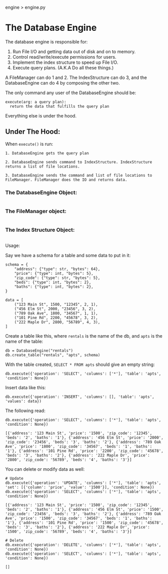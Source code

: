 engine > engine.py
# The Database Engine

The database engine is responsible for:
1. Run File I/O and getting data out of disk and on to memory.
2. Control read/write/execute permissions for users.
3. Implement the index structure to speed up File I/O.
4. Execute query plans. (A.K.A Do all these things.)

A FileManager can do 1 and 2. The IndexStructure can do 3, and the DatabaseEngine can do 4 by composing the other two.

The only command any user of the DatabaseEngine should be: 

```
execute(arg: a query plan):
  return the data that fulfills the query plan
```

Everything else is under the hood.

## Under The Hood:

When `execute()` is run:
```
1. DatabaseEngine gets the query plan

2. DatabaseEngine sends command to IndexStructure. IndexStructure returns a list of file locations.

3. DatabaseEngine sends the command and list of file locations to FileManager. FileManager does the IO and returns data.
```

### The DatabaseEngine Object:
```
```

### The FileManager object:
```
```

### The Index Structure Object:
```
```

Usage:

Say we have a schema for a table and some data to put in it:
```
schema = {
    "address": {"type": str, "bytes": 64}, 
    "price": {"type": int, "bytes": 5}, 
    "zip_code": {"type": str, "bytes": 5},
    "beds": {"type": int, "bytes": 2}, 
    "baths": {"type": int, "bytes": 2},
}

data = [
    ("123 Main St", 1500, "12345", 2, 1),
    ("456 Elm St", 2000, "23456", 3, 2),
    ("789 Oak Ave", 1800, "34567", 1, 1),
    ("101 Pine Rd", 2200, "45678", 3, 2),
    ("222 Maple Dr", 2800, "56789", 4, 3),
]
```

Create a table like this, where `rentals` is the name of the db, and `apts` is the name of the table:

```
db = DatabaseEngine("rentals")
db.create_table("rentals", "apts", schema)
```

With the table created, `SELECT * FROM apts` should give an empty string:
```
db.execute({'operation': 'SELECT', 'columns': ['*'], 'table': 'apts', 'condition': None})
```

Insert data like this:
```
db.execute({'operation': 'INSERT', 'columns': [], 'table': 'apts', 'values': data})
```
The following read:
```
db.execute({'operation': 'SELECT', 'columns': ['*'], 'table': 'apts', 'condition': None})
```
```
[{'address': '123 Main St', 'price': '1500', 'zip_code': '12345', 'beds': '2', 'baths': '1'}, {'address': '456 Elm St', 'price': '2000', 'zip_code': '23456', 'beds': '3', 'baths': '2'}, {'address': '789 Oak Ave', 'price': '1800', 'zip_code': '34567', 'beds': '1', 'baths': '1'}, {'address': '101 Pine Rd', 'price': '2200', 'zip_code': '45678', 'beds': '3', 'baths': '2'}, {'address': '222 Maple Dr', 'price': '2800', 'zip_code': '56789', 'beds': '4', 'baths': '3'}]
```

You can delete or modify data as well:
```
# Update
db.execute({'operation': 'UPDATE', 'columns': ['*'], 'table': 'apts', 'set': [{'column': 'price', 'value': '1500'}], 'condition': None})
db.execute({'operation': 'SELECT', 'columns': ['*'], 'table': 'apts', 'condition': None})
```
```
[{'address': '123 Main St', 'price': '1500', 'zip_code': '12345', 'beds': '2', 'baths': '1'}, {'address': '456 Elm St', 'price': '1500', 'zip_code': '23456', 'beds': '3', 'baths': '2'}, {'address': '789 Oak Ave', 'price': '1500', 'zip_code': '34567', 'beds': '1', 'baths': '1'}, {'address': '101 Pine Rd', 'price': '1500', 'zip_code': '45678', 'beds': '3', 'baths': '2'}, {'address': '222 Maple Dr', 'price': '1500', 'zip_code': '56789', 'beds': '4', 'baths': '3'}]
```
```
# Delete
db.execute({'operation': 'DELETE', 'columns': ['*'], 'table': 'apts', 'condition': None})
db.execute({'operation': 'SELECT', 'columns': ['*'], 'table': 'apts', 'condition': None})
```
```
[]
```
